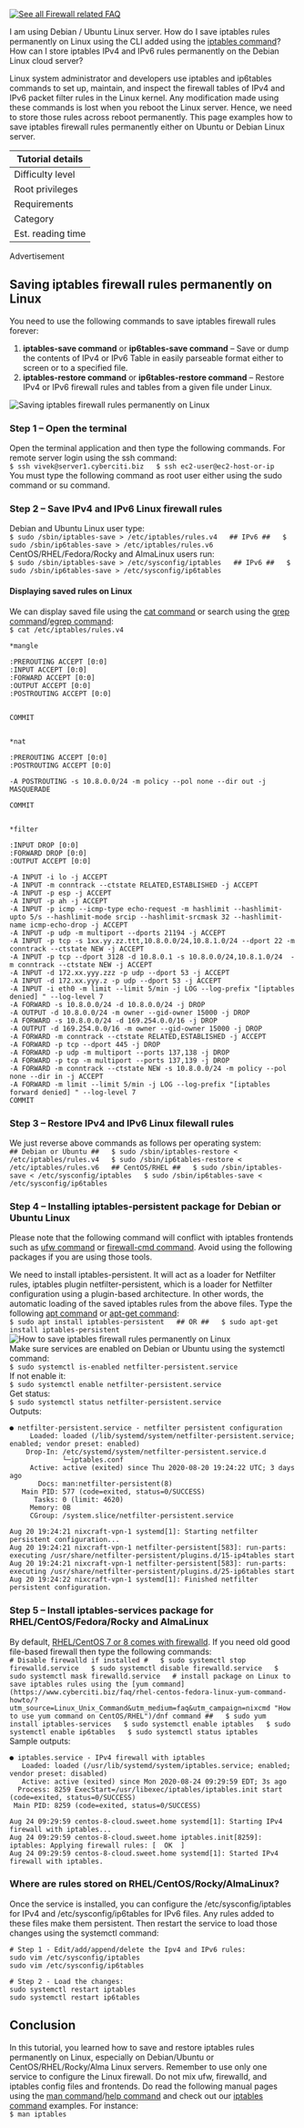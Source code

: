 [![See all Firewall related FAQ](https://www.cyberciti.biz/media/new/category/old/firewall.png)](https://www.cyberciti.biz/faq/category/iptables/ "See all Firewall related FAQ")

I am using Debian / Ubuntu Linux server. How do I save iptables rules permanently on Linux using the CLI added using the [iptables command](https://www.cyberciti.biz/tips/linux-iptables-examples.html?utm_source=Linux_Unix_Command&utm_medium=faq&utm_campaign=nixcmd "Linux 25 Iptables Netfilter Firewall Examples")? How can I store iptables IPv4 and IPv6 rules permanently on the Debian Linux cloud server?  
  
Linux system administrator and developers use iptables and ip6tables commands to set up, maintain, and inspect the firewall tables of IPv4 and IPv6 packet filter rules in the Linux kernel. Any modification made using these commands is lost when you reboot the Linux server. Hence, we need to store those rules across reboot permanently. This page examples how to save iptables firewall rules permanently either on Ubuntu or Debian Linux server.

| Tutorial details |
| --- |
| Difficulty level | [Advanced](https://www.cyberciti.biz/faq/tag/advanced/ "See all Expert Linux / Unix System Administrator Tutorials") |
| Root privileges | [Yes](https://www.cyberciti.biz/faq/how-can-i-log-in-as-root/ "See how to login as root user") |
| Requirements | Linux iptables |
| Category | [Firewall](https://www.cyberciti.biz/faq/how-to-save-iptables-firewall-rules-permanently-on-linux/#Firewall "See ALL other tutorials in Firewall category") |
| Est. reading time | 6 minutes |

Advertisement  

## Saving iptables firewall rules permanently on Linux

You need to use the following commands to save iptables firewall rules forever:

1.  **iptables-save command** or **ip6tables-save command** – Save or dump the contents of IPv4 or IPv6 Table in easily parseable format either to screen or to a specified file.
2.  **iptables-restore command** or **ip6tables-restore command** – Restore IPv4 or IPv6 firewall rules and tables from a given file under Linux.

![Saving iptables firewall rules permanently on Linux](https://www.cyberciti.biz/media/new/faq/2020/08/Saving-iptables-firewall-rules-permanently-on-Linux.png)

### Step 1 – Open the terminal

Open the terminal application and then type the following commands. For remote server login using the ssh command:  
`$ ssh vivek@server1.cyberciti.biz   $ ssh ec2-user@ec2-host-or-ip`  
You must type the following command as root user either using the sudo command or su command.

### Step 2 – Save IPv4 and IPv6 Linux firewall rules

Debian and Ubuntu Linux user type:  
`$ sudo /sbin/iptables-save > /etc/iptables/rules.v4   ## IPv6 ##   $ sudo /sbin/ip6tables-save > /etc/iptables/rules.v6`  
CentOS/RHEL/Fedora/Rocky and AlmaLinux users run:  
`$ sudo /sbin/iptables-save > /etc/sysconfig/iptables   ## IPv6 ##   $ sudo /sbin/ip6tables-save > /etc/sysconfig/ip6tables`

#### Displaying saved rules on Linux

We can display saved file using the [cat command](https://www.cyberciti.biz/faq/linux-unix-appleosx-bsd-cat-command-examples/?utm_source=Linux_Unix_Command&utm_medium=faq&utm_campaign=nixcmd "cat Command in Linux / Unix with examples") or search using the [grep command](https://www.cyberciti.biz/faq/howto-use-grep-command-in-linux-unix/?utm_source=Linux_Unix_Command&utm_medium=faq&utm_campaign=nixcmd "How to use grep command in Linux/ Unix with examples")/[egrep command](https://www.cyberciti.biz/faq/grep-regular-expressions/?utm_source=Linux_Unix_Command&utm_medium=faq&utm_campaign=nixcmd "Regular expressions in grep ( regex ) with examples"):  
`$ cat /etc/iptables/rules.v4`

```
*mangle
 
:PREROUTING ACCEPT [0:0]
:INPUT ACCEPT [0:0]
:FORWARD ACCEPT [0:0]
:OUTPUT ACCEPT [0:0]
:POSTROUTING ACCEPT [0:0]
 
 
COMMIT
 
 
*nat
 
:PREROUTING ACCEPT [0:0]
:POSTROUTING ACCEPT [0:0]
 
-A POSTROUTING -s 10.8.0.0/24 -m policy --pol none --dir out -j MASQUERADE
 
COMMIT
 
 
*filter
 
:INPUT DROP [0:0]
:FORWARD DROP [0:0]
:OUTPUT ACCEPT [0:0]
 
-A INPUT -i lo -j ACCEPT
-A INPUT -m conntrack --ctstate RELATED,ESTABLISHED -j ACCEPT
-A INPUT -p esp -j ACCEPT
-A INPUT -p ah -j ACCEPT 
-A INPUT -p icmp --icmp-type echo-request -m hashlimit --hashlimit-upto 5/s --hashlimit-mode srcip --hashlimit-srcmask 32 --hashlimit-name icmp-echo-drop -j ACCEPT
-A INPUT -p udp -m multiport --dports 21194 -j ACCEPT
-A INPUT -p tcp -s 1xx.yy.zz.ttt,10.8.0.0/24,10.8.1.0/24 --dport 22 -m conntrack --ctstate NEW -j ACCEPT
-A INPUT -p tcp --dport 3128 -d 10.8.0.1 -s 10.8.0.0/24,10.8.1.0/24  -m conntrack --ctstate NEW -j ACCEPT
-A INPUT -d 172.xx.yyy.zzz -p udp --dport 53 -j ACCEPT
-A INPUT -d 172.xx.yyy.z -p udp --dport 53 -j ACCEPT
-A INPUT -i eth0 -m limit --limit 5/min -j LOG --log-prefix "[iptables denied] " --log-level 7
-A FORWARD -s 10.8.0.0/24 -d 10.8.0.0/24 -j DROP
-A OUTPUT -d 10.8.0.0/24 -m owner --gid-owner 15000 -j DROP
-A FORWARD -s 10.8.0.0/24 -d 169.254.0.0/16 -j DROP
-A OUTPUT -d 169.254.0.0/16 -m owner --gid-owner 15000 -j DROP
-A FORWARD -m conntrack --ctstate RELATED,ESTABLISHED -j ACCEPT
-A FORWARD -p tcp --dport 445 -j DROP
-A FORWARD -p udp -m multiport --ports 137,138 -j DROP
-A FORWARD -p tcp -m multiport --ports 137,139 -j DROP
-A FORWARD -m conntrack --ctstate NEW -s 10.8.0.0/24 -m policy --pol none --dir in -j ACCEPT
-A FORWARD -m limit --limit 5/min -j LOG --log-prefix "[iptables forward denied] " --log-level 7
COMMIT
```

### Step 3 – Restore IPv4 and IPv6 Linux filewall rules

We just reverse above commands as follows per operating system:  
`## Debian or Ubuntu ##   $ sudo /sbin/iptables-restore < /etc/iptables/rules.v4   $ sudo /sbin/ip6tables-restore < /etc/iptables/rules.v6   ## CentOS/RHEL ##   $ sudo /sbin/iptables-save < /etc/sysconfig/iptables   $ sudo /sbin/ip6tables-save < /etc/sysconfig/ip6tables`

### Step 4 – Installing iptables-persistent package for Debian or Ubuntu Linux

Please note that the following command will conflict with iptables frontends such as [ufw command](https://www.cyberciti.biz/faq/ubuntu-22-04-lts-set-up-ufw-firewall-in-5-minutes/?utm_source=Linux_Unix_Command&utm_medium=faq&utm_campaign=nixcmd "Ubuntu 22.04 Set Up UFW Firewall in 5 Minutes") or [firewall-cmd command](https://www.cyberciti.biz/faq/configure-set-up-a-firewall-using-firewalld-on-rhel-8/?utm_source=Linux_Unix_Command&utm_medium=faq&utm_campaign=nixcmd "How to set up a firewall using FirewallD on RHEL 8"). Avoid using the following packages if you are using those tools.

We need to install iptables-persistent. It will act as a loader for Netfilter rules, iptables plugin netfilter-persistent, which is a loader for Netfilter configuration using a plugin-based architecture. In other words, the automatic loading of the saved iptables rules from the above files. Type the following [apt command](https://www.cyberciti.biz/faq/ubuntu-lts-debian-linux-apt-command-examples/?utm_source=Linux_Unix_Command&utm_medium=faq&utm_campaign=nixcmd "apt Command Examples for Ubuntu/Debian Linux") or [apt-get command](https://www.cyberciti.biz/tips/linux-debian-package-management-cheat-sheet.html?utm_source=Linux_Unix_Command&utm_medium=faq&utm_campaign=nixcmd "Ubuntu/Debian Linux apt-get package management cheat sheet"):  
`$ sudo apt install iptables-persistent   ## OR ##   $ sudo apt-get install iptables-persistent`  
![How to save iptables firewall rules permanently on Linux](https://www.cyberciti.biz/media/new/faq/2020/08/How-to-save-iptables-firewall-rules-permanently-on-Linux.jpg)  
Make sure services are enabled on Debian or Ubuntu using the systemctl command:  
`$ sudo systemctl is-enabled netfilter-persistent.service`  
If not enable it:  
`$ sudo systemctl enable netfilter-persistent.service`  
Get status:  
`$ sudo systemctl status netfilter-persistent.service`  
Outputs:

```
● netfilter-persistent.service - netfilter persistent configuration
     Loaded: loaded (/lib/systemd/system/netfilter-persistent.service; enabled; vendor preset: enabled)
    Drop-In: /etc/systemd/system/netfilter-persistent.service.d
             └─iptables.conf
     Active: active (exited) since Thu 2020-08-20 19:24:22 UTC; 3 days ago
       Docs: man:netfilter-persistent(8)
   Main PID: 577 (code=exited, status=0/SUCCESS)
      Tasks: 0 (limit: 4620)
     Memory: 0B
     CGroup: /system.slice/netfilter-persistent.service

Aug 20 19:24:21 nixcraft-vpn-1 systemd[1]: Starting netfilter persistent configuration...
Aug 20 19:24:21 nixcraft-vpn-1 netfilter-persistent[583]: run-parts: executing /usr/share/netfilter-persistent/plugins.d/15-ip4tables start
Aug 20 19:24:21 nixcraft-vpn-1 netfilter-persistent[583]: run-parts: executing /usr/share/netfilter-persistent/plugins.d/25-ip6tables start
Aug 20 19:24:22 nixcraft-vpn-1 systemd[1]: Finished netfilter persistent configuration.

```

### Step 5 – Install iptables-services package for RHEL/CentOS/Fedora/Rocky and AlmaLinux

By default, [RHEL/CentOS 7 or 8 comes with firewalld](https://www.cyberciti.biz/faq/how-to-set-up-a-firewall-using-firewalld-on-centos-8/). If you need old good file-based firewall then type the following commands:  
`# Disable firewalld if installed #   $ sudo systemctl stop firewalld.service   $ sudo systemctl disable firewalld.service   $ sudo systemctl mask firewalld.service   # install package on Linux to save iptables rules using the [yum command](https://www.cyberciti.biz/faq/rhel-centos-fedora-linux-yum-command-howto/?utm_source=Linux_Unix_Command&utm_medium=faq&utm_campaign=nixcmd "How to use yum command on CentOS/RHEL")/dnf command ##   $ sudo yum install iptables-services   $ sudo systemctl enable iptables   $ sudo systemctl enable ip6tables   $ sudo systemctl status iptables`  
Sample outputs:

```
● iptables.service - IPv4 firewall with iptables
   Loaded: loaded (/usr/lib/systemd/system/iptables.service; enabled; vendor preset: disabled)
   Active: active (exited) since Mon 2020-08-24 09:29:59 EDT; 3s ago
  Process: 8259 ExecStart=/usr/libexec/iptables/iptables.init start (code=exited, status=0/SUCCESS)
 Main PID: 8259 (code=exited, status=0/SUCCESS)

Aug 24 09:29:59 centos-8-cloud.sweet.home systemd[1]: Starting IPv4 firewall with iptables...
Aug 24 09:29:59 centos-8-cloud.sweet.home iptables.init[8259]: iptables: Applying firewall rules: [  OK  ]
Aug 24 09:29:59 centos-8-cloud.sweet.home systemd[1]: Started IPv4 firewall with iptables.

```

### Where are rules stored on RHEL/CentOS/Rocky/AlmaLinux?

Once the service is installed, you can configure the /etc/sysconfig/iptables for IPv4 and /etc/sysconfig/ip6tables for IPv6 files. Any rules added to these files make them persistent. Then restart the service to load those changes using the systemctl command:

```
# Step 1 - Edit/add/append/delete the Ipv4 and IPv6 rules:
sudo vim /etc/sysconfig/iptables
sudo vim /etc/sysconfig/ip6tables
 
# Step 2 - Load the changes:
sudo systemctl restart iptables
sudo systemctl restart ip6tables
```

## Conclusion

In this tutorial, you learned how to save and restore iptables rules permanently on Linux, especially on Debian/Ubuntu or CentOS/RHEL/Rocky/Alma Linux servers. Remember to use only one service to configure the Linux firewall. Do not mix ufw, firewalld, and iptables config files and frontends. Do read the following manual pages using the [man command](https://bash.cyberciti.biz/guide/Man_command?utm_source=Linux_Unix_Command&utm_medium=faq&utm_campaign=nixcmd "Man command - Linux Bash Shell Scripting Tutorial Wiki")/[help command](https://bash.cyberciti.biz/guide/Help_command?utm_source=Linux_Unix_Command&utm_medium=faq&utm_campaign=nixcmd "Help command - Linux Bash Shell Scripting Tutorial Wiki") and check out our [iptables command](https://www.cyberciti.biz/tips/linux-iptables-examples.html?utm_source=Linux_Unix_Command&utm_medium=faq&utm_campaign=nixcmd "Linux 25 Iptables Netfilter Firewall Examples") examples. For instance:  
`$ man iptables`